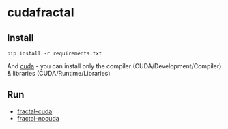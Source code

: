 # cudafractal

## Install

````
pip install -r requirements.txt
````

And [cuda](https://developer.nvidia.com/cuda-downloads) - you can install only the compiler (CUDA/Development/Compiler) & libraries (CUDA/Runtime/Libraries)

## Run
- [fractal-cuda](./fractal-cuda.py)
- [fractal-nocuda](./fractal-nocuda.py)